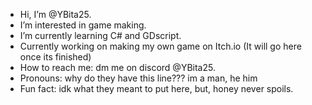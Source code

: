 -  Hi, I’m @YBita25.
-  I’m interested in game making.
-  I’m currently learning C# and GDscript.
-  Currently working on making my own game on Itch.io (It will go here once its finished)
-  How to reach me: dm me on discord @YBita25.
-  Pronouns: why do they have this line??? im a man, he him
-  Fun fact: idk what they meant to put here, but, honey never spoils.
<!---
YBita25/YBita25 is a ✨ special ✨ repository because its `README.md` (this file) appears on your GitHub profile.
You can click the Preview link to take a look at your changes.
--->
